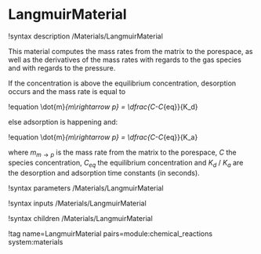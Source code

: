 # LangmuirMaterial

!syntax description /Materials/LangmuirMaterial

This material computes the mass rates from the matrix to the porespace, as well as the derivatives
of the mass rates with regards to the gas species and with regards to the pressure.

If the concentration is above the equilibrium concentration, desorption occurs and the mass rate is
equal to

!equation
\dot{m}_{m\rightarrow p} = \dfrac{C-C_{eq}}{K_d} 

else adsorption is happening and:

!equation
\dot{m}_{m\rightarrow p} = \dfrac{C-C_{eq}}{K_a} 

where $m_{m\rightarrow p}$ is the mass rate from the matrix to the porespace, $C$ the species concentration, $C_{eq}$ the
equilibrium concentration and $K_d$ / $K_a$ are the desorption and adsorption time constants (in seconds).

!syntax parameters /Materials/LangmuirMaterial

!syntax inputs /Materials/LangmuirMaterial

!syntax children /Materials/LangmuirMaterial

!tag name=LangmuirMaterial pairs=module:chemical_reactions system:materials
